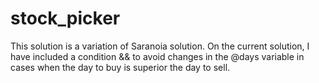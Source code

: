 # stock_picker
This solution is a variation of Saranoia solution. On the current solution,
I have included a condition && to avoid changes in the @days variable in cases when the day to buy is superior the day to sell.
